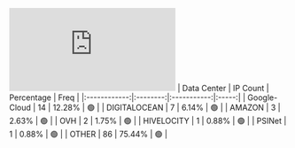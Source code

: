 ![Diagramm](https://github.com/obajay/StateSync-snapshots/blob/main/Projects/Umee/1/README.md)
| Data Center | IP Count | Percentage | Freq |
|:------------:|:--------:|:-----------:|:-----:|
| Google-Cloud | 14 | 12.28% | 🟢 |
| DIGITALOCEAN | 7 | 6.14% | 🟢 |
| AMAZON | 3 | 2.63% | 🟢 |
| OVH | 2 | 1.75% | 🟢 |
| HIVELOCITY | 1 | 0.88% | 🟢 |
| PSINet | 1 | 0.88% | 🟢 |
| OTHER | 86 | 75.44% | 🟢 |